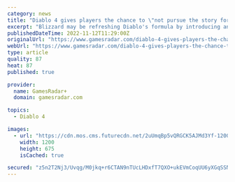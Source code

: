 ```yaml
---
category: news
title: "Diablo 4 gives players the chance to \"not pursue the story for a while\""
excerpt: "Blizzard may be refreshing Diablo's formula by introducing an open world in Diablo 4 that \"allows for non-linearity\", but according to general manager Rod Fergusson, that doesn't mean it'll be ..."
publishedDateTime: 2022-11-12T11:29:00Z
originalUrl: "https://www.gamesradar.com/diablo-4-gives-players-the-chance-to-not-pursue-the-story-for-a-while/"
webUrl: "https://www.gamesradar.com/diablo-4-gives-players-the-chance-to-not-pursue-the-story-for-a-while/"
type: article
quality: 87
heat: 87
published: true

provider:
  name: GamesRadar+
  domain: gamesradar.com

topics:
  - Diablo 4

images:
  - url: "https://cdn.mos.cms.futurecdn.net/2uUmqBp5vQRGCK5AJMd3Yf-1200-80.jpg"
    width: 1200
    height: 675
    isCached: true

secured: "z5n2T2Nj3/Uvqg/M0jkq+r6CTAN9nTUcLHDxfT7QXO+ukEVmCoqUU6yXGqSSN20HcXnmZjNieojgXYi7LF1upjdU47IsoDi9UmzTJ1Ldwpd9I5ZpdEcJw1D8EhqpRsLNGNK/zUCbHlm/GfyTR5jfhiqstqamEh3Y4F8/AmODGy1ZHBn6RHLJdxy3o4CG6uWDeRcvl+cGTGf75QhgB6zqqsQyh6uF36ezm22v5WehIaYOMpJehavq2oCe7ur3gSOEtqn9RWyo/g38o4qGJ+1C3b+GLJaYa9HoUKCfQXqRS/+uxN+D+7UJ+NN+G511s3wBJGPjO4jRRnz++XamG3tqohvMB6Sj0ndTYONJN1xPqDo=;ECsq5+OuFtZ0s7mpT4MMtw=="
---
```


